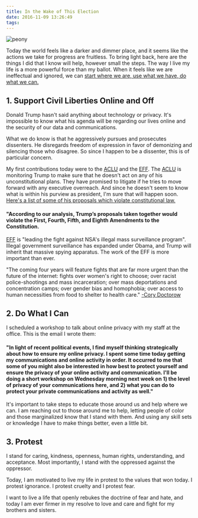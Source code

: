 ```yaml
---
title: In the Wake of This Election
date: 2016-11-09 13:26:49
tags:
---
```

![](/2016/11/peony.png "peony")

Today the world feels like a darker and dimmer place, and it seems like the actions we take for progress are fruitless. To bring light back, here are the things I did that I know will help, however small the steps. The way I live my life is a more powerful force than my ballot. When it feels like we are ineffectual and ignored, we can [start where we are, use what we have, do what we can.](http://inspiremykids.com/2012/arthur-ashe-tennis-legend-activist-man-of-true-greatness/)

## 1. Support Civil Liberties Online and Off

Donald Trump hasn't said anything about technology or privacy. It's impossible to know what his agenda will be regarding our lives online and the security of our data and communications.

What we do know is that he aggressively pursues and prosecutes dissenters. He disregards freedom of expression in favor of demonizing and silencing those who disagree. So since I happen to be a dissenter, this is of particular concern.

My first contributions today were to the [ACLU](https://www.aclu.org/) and the [EFF](https://www.eff.org/). The [ACLU](https://www.aclu.org/) is monitoring Trump to make sure that he doesn't act on any of his unconstitutional plans. They have promised to litigate if he tries to move forward with any executive overreach. And since he doesn't seem to know what is within his purview as president, I'm sure that will happen soon. [Here's a list of some of his proposals which violate constitutional law.](https://medium.com/acluelection2016/donald-trump-a-one-man-constitutional-crisis-9f7345e9d376#.40fb4e7ty)
#### "According to our analysis, Trump’s proposals taken together would violate the First, Fourth, Fifth, and Eighth Amendments to the Constitution.


<!-- ![](/2016/11/seeyouincourt.png "ACLU on Trump") -->


[EFF](https://www.eff.org/) is "leading the fight against NSA's illegal mass surveillance program". Illegal government surveillance has expanded under Obama, and Trump will inherit that massive spying apparatus. The work of the EFF is more important than ever.

"The coming four years will feature fights that are far more urgent than the future of the internet: fights over women's right to choose; over racist police-shootings and mass incarceration; over mass deportations and concentration camps; over gender bias and homophobia; over access to human necessities from food to shelter to health care."
[-Cory Doctorow](http://boingboing.net/2016/11/09/a-madman-has-been-given-the-ke.html)

<!-- ![](/2016/11/patriotact.jpg "EFF on Patriot Act") -->


## 2. Do What I Can

I scheduled a workshop to talk about online privacy with my staff at the office. This is the email I wrote them:
#### "In light of recent political events, I find myself thinking strategically about how to ensure my online privacy. I spent some time today getting my communications and online activity in order. It occurred to me that some of you might also be interested in how best to protect yourself and ensure the privacy of your online activity and communication. I'll be doing a short workshop on Wednesday morning next week on 1) the level of privacy of your communications here, and 2) what you can do to protect your private communications and activity as well."

It's important to take steps to educate those around us and help where we can. I am reaching out to those around me to help, letting people of color and those marginalized know that I stand with them. And using any skill sets or knowledge I have to make things better, even a little bit.

## 3. Protest

I stand for caring, kindness, openness, human rights, understanding, and acceptance. Most importantly, I stand with the oppressed against the oppressor.

Today, I am motivated to live my life in protest to the values that won today. I protest ignorance. I protest cruelty and I protest fear.

I want to live a life that openly rebukes the doctrine of fear and hate, and today I am ever firmer in my resolve to love and care and fight for my brothers and sisters.
